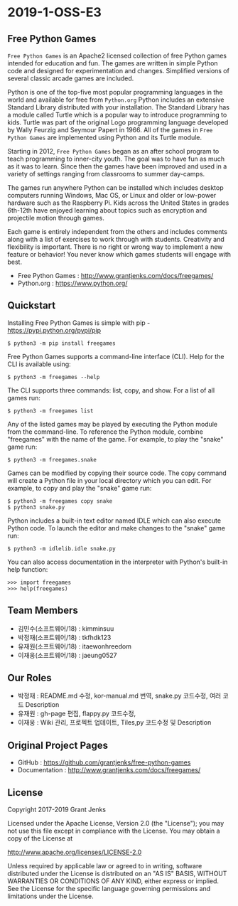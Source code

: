 # 2019-1-OSS-E3

## Free Python Games


`Free Python Games` is an Apache2 licensed collection of free Python games
intended for education and fun. The games are written in simple Python code and
designed for experimentation and changes. Simplified versions of several
classic arcade games are included.

Python is one of the top-five most popular programming languages in the world
and available for free from `Python.org` Python
includes an extensive Standard Library distributed with your installation. The
Standard Library has a module called Turtle which is a popular way to introduce
programming to kids. Turtle was part of the original Logo programming language
developed by Wally Feurzig and Seymour Papert in 1966. All of the games in
`Free Python Games` are implemented using Python and its Turtle module.

Starting in 2012, `Free Python Games` began as an after school program to
teach programming to inner-city youth. The goal was to have fun as much as it
was to learn. Since then the games have been improved and used in a variety of
settings ranging from classrooms to summer day-camps.

The games run anywhere Python can be installed which includes desktop computers
running Windows, Mac OS, or Linux and older or low-power hardware such as the
Raspberry Pi. Kids across the United States in grades 6th-12th have enjoyed
learning about topics such as encryption and projectile motion through games.

Each game is entirely independent from the others and includes comments along
with a list of exercises to work through with students. Creativity and
flexibility is important. There is no right or wrong way to implement a new
feature or behavior! You never know which games students will engage with best.

- Free Python Games : <http://www.grantjenks.com/docs/freegames/>
- Python.org :  <https://www.python.org/>


## Quickstart


Installing Free Python Games is simple with pip - <https://pypi.python.org/pypi/pip>

  ` $ python3 -m pip install freegames `

Free Python Games supports a command-line interface (CLI). Help for the CLI is
available using:

  ` $ python3 -m freegames --help `

The CLI supports three commands: list, copy, and show. For a list of all games
run:

  ` $ python3 -m freegames list `

Any of the listed games may be played by executing the Python module from the
command-line. To reference the Python module, combine "freegames" with the name
of the game. For example, to play the "snake" game run:

  ` $ python3 -m freegames.snake `

Games can be modified by copying their source code. The copy command will
create a Python file in your local directory which you can edit. For example,
to copy and play the "snake" game run:

 ` $ python3 -m freegames copy snake `<br>
 ` $ python3 snake.py `

Python includes a built-in text editor named IDLE which can also execute Python
code. To launch the editor and make changes to the "snake" game run:

  ` $ python3 -m idlelib.idle snake.py `

You can also access documentation in the interpreter with Python's built-in
help function:

  ` >>> import freegames `<br>
  ` >>> help(freegames) `


## Team Members


- 김민수(소프트웨어/18) : kimminsuu
- 박정재(소프트웨어/18) : tkfhdk123
- 유재원(소프트웨어/18) : itaewonhreedom
- 이재웅(소프트웨어/18) : jaeung0527


## Our Roles


- 박정재 : README.md 수정, kor-manual.md 번역, snake.py 코드수정, 여러 코드 Description
- 유재원 : gh-page 편집, flappy.py 코드수정, 
- 이재웅 : Wiki 관리, 프로젝트 업데이트, Tiles,py 코드수정 및 Description 

## Original Project Pages


- GitHub : <https://github.com/grantjenks/free-python-games>
- Documentation : <http://www.grantjenks.com/docs/freegames/>


## License

Copyright 2017-2019 Grant Jenks

Licensed under the Apache License, Version 2.0 (the "License"); you may not use
this file except in compliance with the License.  You may obtain a copy of the
License at


   <http://www.apache.org/licenses/LICENSE-2.0>


Unless required by applicable law or agreed to in writing, software distributed
under the License is distributed on an "AS IS" BASIS, WITHOUT WARRANTIES OR
CONDITIONS OF ANY KIND, either express or implied.  See the License for the
specific language governing permissions and limitations under the License.
